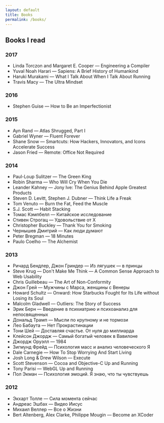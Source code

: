 ```yaml
---
layout: default
title: Books
permalink: /books/
---
```


## Books I read

### 2017

* Linda Torczon and Margaret E. Cooper — Engineering a Compiler
* Yuval Noah Harari — Sapiens: A Brief History of Humankind
* Haruki Murakami — What I Talk About When I Talk About Running
* Travis Macy — The Ultra Mindset

### 2016

* Stephen Guise — How to Be an Imperfectionist

### 2015

* Ayn Rand — Atlas Shrugged, Part I
* Gabriel Wyner — Fluent Forever
* Shane Snow — Smartcuts: How Hackers, Innovators, and Icons Accelerate Success
* Jason Fried — Remote: Office Not Required

### 2014

* Paul-Loup Sulitzer — The Green King
* Robin Sharma — Who Will Cry When You Die
* Leander Kahney — Jony Ive: The Genius Behind Apple Greatest Products
* Steven D. Levitt, Stephen J. Dubner — Think Life a Freak
* Tom Venuto — Burn the Fat, Feed the Muscle
* S.J. Scott — Habit Stacking
* Томас Кэмпбелл — Китайское исследование
* Стивен Строгац — Удовольствие от X
* Christopher Buckley — Thank You for Smoking
* Чернышев Дмитрий — Как люди думают
* Peter Bregman — 18 Minutes
* Paulo Coelho — The Alchemist

### 2013

* Ричард Бендлер, Джон Гриндер — Из лягушек — в принцы
* Steve Krug — Don't Make Me Think — A Common Sense Approach to Web Usability
* Chris Guillebeau — The Art of Non-Conformity
* Джон Грей — Мужчины с Марса, женщины с Венеры
* Howard Schultz — Onward: How Starbucks Fought for Its Life without Losing its Soul
* Malcolm Gladwell — Outliers: The Story of Success
* Эрик Берн — Введение в психиатрию и психоанализ для непосвященных
* Дональд Трамп — Мысли по крупному и не тормози
* Лео Бабаута — Нет Прокрастинации
* Тони Шей — Доставляя счастье. От нуля до миллиарда
* Клейсон Джордж — Самый богатый человек в Вавилоне
* Джордж Оруэлл — 1984
* Зигмунд Фрейд — Психология масс и анализ человеческого Я
* Dale Carnegie — How To Stop Worrying And Start Living
* Josh Long & Drew Wilson — Execute
* Scott Stevenson — Cocoa and Objective-C Up and Running
* Tony Parisi — WebGL Up and Running
* Пол Экман — Психология эмоций. Я знаю, что ты чувствуешь

### 2012

* Экхарт Толле — Сила момента сейчас
* Андреас Эшбах — Видео Иисус
* Михаил Веллер — Все о Жизни
* Bert Altenberg, Alex Clarke, Philippe Mougin — Become an XCoder
